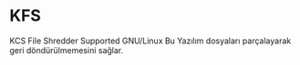 # KFS
KCS File Shredder Supported GNU/Linux
Bu Yazılım dosyaları parçalayarak geri döndürülmemesini sağlar.
